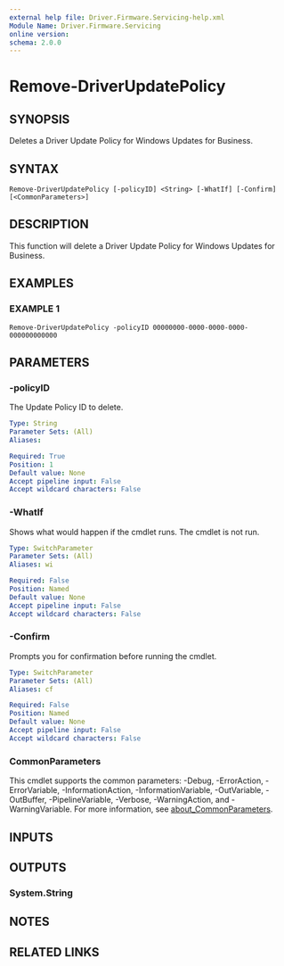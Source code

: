 ```yaml
---
external help file: Driver.Firmware.Servicing-help.xml
Module Name: Driver.Firmware.Servicing
online version:
schema: 2.0.0
---
```


# Remove-DriverUpdatePolicy

## SYNOPSIS
Deletes a Driver Update Policy for Windows Updates for Business.

## SYNTAX

```
Remove-DriverUpdatePolicy [-policyID] <String> [-WhatIf] [-Confirm] [<CommonParameters>]
```

## DESCRIPTION
This function will delete a Driver Update Policy for Windows Updates for Business.

## EXAMPLES

### EXAMPLE 1
```
Remove-DriverUpdatePolicy -policyID 00000000-0000-0000-0000-000000000000
```

## PARAMETERS

### -policyID
The Update Policy ID to delete.

```yaml
Type: String
Parameter Sets: (All)
Aliases:

Required: True
Position: 1
Default value: None
Accept pipeline input: False
Accept wildcard characters: False
```

### -WhatIf
Shows what would happen if the cmdlet runs.
The cmdlet is not run.

```yaml
Type: SwitchParameter
Parameter Sets: (All)
Aliases: wi

Required: False
Position: Named
Default value: None
Accept pipeline input: False
Accept wildcard characters: False
```

### -Confirm
Prompts you for confirmation before running the cmdlet.

```yaml
Type: SwitchParameter
Parameter Sets: (All)
Aliases: cf

Required: False
Position: Named
Default value: None
Accept pipeline input: False
Accept wildcard characters: False
```

### CommonParameters
This cmdlet supports the common parameters: -Debug, -ErrorAction, -ErrorVariable, -InformationAction, -InformationVariable, -OutVariable, -OutBuffer, -PipelineVariable, -Verbose, -WarningAction, and -WarningVariable. For more information, see [about_CommonParameters](http://go.microsoft.com/fwlink/?LinkID=113216).

## INPUTS

## OUTPUTS

### System.String
## NOTES

## RELATED LINKS
